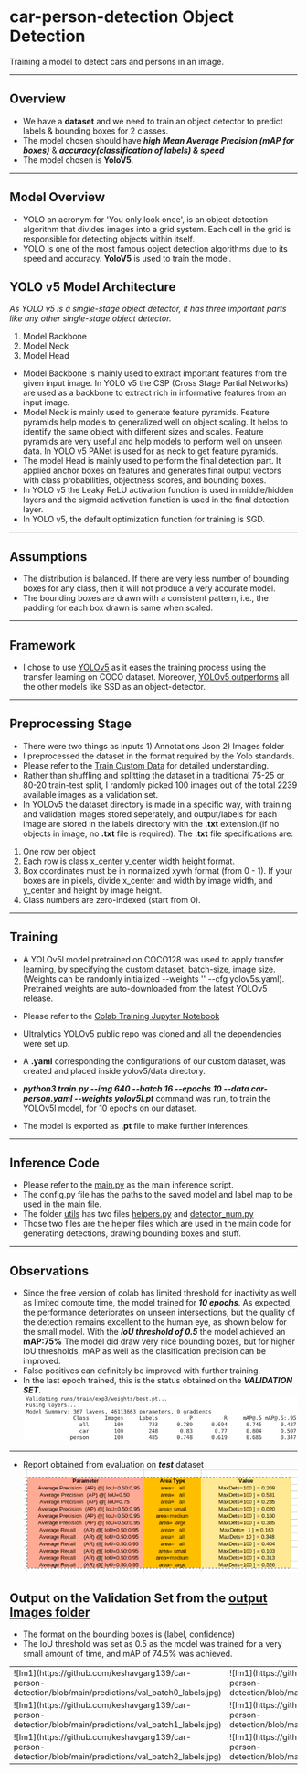 # car-person-detection Object Detection

Training a model to detect cars and persons in an image. 

--------------------------------------------------------------------------------------------

## Overview
* We have a **dataset** and we need to train an object detector to predict labels & bounding boxes for 2 classes.
* The model chosen should have ***high Mean Average Precision (mAP for boxes)*** & ***accuracy(classification of labels) & speed***
* The model chosen is **YoloV5**.

--------------------------------------------------------------------------------------------

## Model Overview
* YOLO an acronym for 'You only look once', is an object detection algorithm that divides images into a grid system. Each cell in the grid is responsible for detecting objects within itself.
* YOLO is one of the most famous object detection algorithms due to its speed and accuracy. **YoloV5** is used to train the model.

## YOLO v5 Model Architecture
*As YOLO v5 is a single-stage object detector, it has three important parts like any other single-stage object detector.*
1. Model Backbone
2. Model Neck
3. Model Head

* Model Backbone is mainly used to extract important features from the given input image. In YOLO v5 the CSP (Cross Stage Partial Networks) are used as a backbone to extract rich in informative features from an input image.
* Model Neck is mainly used to generate feature pyramids. Feature pyramids help models to generalized well on object scaling. It helps to identify the same object with different sizes and scales. Feature pyramids are very useful and help models to perform well on unseen data. In YOLO v5 PANet is used for as neck to get feature pyramids.
* The model Head is mainly used to perform the final detection part. It applied anchor boxes on features and generates final output vectors with class probabilities, objectness scores, and bounding boxes.
* In YOLO v5 the Leaky ReLU activation function is used in middle/hidden layers and the sigmoid activation function is used in the final detection layer.
* In YOLO v5, the default optimization function for training is SGD.

--------------------------------------------------------------------------------------------

## Assumptions
* The distribution is balanced. If there are very less number of bounding boxes for any class, then it will not produce a very accurate model.
* The bounding boxes are drawn with a consistent pattern, i.e., the padding for each box drawn is same when scaled.

--------------------------------------------------------------------------------------------

## Framework
* I chose to use [YOLOv5](https://github.com/ultralytics/yolov5) as it eases the training process using the transfer learning on COCO dataset. Moreover, [YOLOv5 outperforms](https://towardsdatascience.com/detecting-objects-in-urban-scenes-using-yolov5-568bd0a63c7) all the other models like SSD as an object-detector.	

--------------------------------------------------------------------------------------------


## Preprocessing Stage

* There were two things as inputs 1) Annotations Json 2) Images folder
* I preprocessed the dataset in the format required by the Yolo standards.
* Please refer to the [Train Custom Data](https://github.com/ultralytics/yolov5/wiki/Train-Custom-Data) for detailed understanding.
* Rather than shuffling and splitting the dataset in a traditional 75-25 or 80-20 train-test split, I randomly picked 100 images out of the total 2239 available images as a validation set.
* In YOLOv5 the dataset directory is made in a specific way, with training and validation images stored seperately, and output/labels for each image are stored in the labels directory with the **.txt** extension.(if no objects in image, no **.txt** file is required). The **.txt** file specifications are:
1. One row per object
2. Each row is class x_center y_center width height format.
3. Box coordinates must be in normalized xywh format (from 0 - 1). If your boxes are in pixels, divide x_center and width by image width, and y_center and height by image height.
4. Class numbers are zero-indexed (start from 0). 


--------------------------------------------------------------------------------------------

## Training
* A YOLOv5l model pretrained on COCO128 was used to apply transfer learning, by specifying the custom dataset, batch-size, image size. (Weights can be randomly initialized --weights '' --cfg yolov5s.yaml). Pretrained weights are auto-downloaded from the latest YOLOv5 release.

* Please refer to the [Colab Training Jupyter Notebook](https://github.com/ravi0531rp/Object-Detection-Hiring-Challenge/blob/master/Hiring_Challenge_EagleView_2.ipynb)
* Ultralytics YOLOv5 public repo was cloned and all the dependencies were set up.
* A **.yaml** corresponding the configurations of our custom dataset, was created and placed inside yolov5/data directory.
* ***python3 train.py --img 640 --batch 16 --epochs 10 --data car-person.yaml --weights yolov5l.pt*** command was run, to train the YOLOv5l model, for 10 epochs on our dataset.
* The model is exported as **.pt** file to make further inferences.

--------------------------------------------------------------------------------------------

## Inference Code
* Please refer to the [main.py](https://github.com/ravi0531rp/Object-Detection-Hiring-Challenge/blob/master/main.py) as the main inference script. 
* The config.py file has the paths to the saved model and label map to be used in the main file.
* The folder [utils](https://github.com/ravi0531rp/Object-Detection-Hiring-Challenge/tree/master/utils) has two files [helpers.py](https://github.com/ravi0531rp/Object-Detection-Hiring-Challenge/blob/master/utils/Helpers.py) and [detector_num.py](https://github.com/ravi0531rp/Object-Detection-Hiring-Challenge/blob/master/utils/detector_num.py)
* Those two files are the helper files which are used in the main code for generating
  detections, drawing bounding boxes and stuff.

--------------------------------------------------------------------------------------------

## Observations
* Since the free version of colab has limited threshold for inactivity as well as limited compute time, the model trained for ***10 epochs***. As expected, the performance deteriorates on unseen intersections, but the quality of the detection remains excellent to the human eye, as shown below for the small model. With the ***IoU threshold of 0.5*** the model achieved an **mAP:75%** The model did draw very nice bounding boxes, but for higher IoU thresholds, mAP as well as the clasification precision can be improved.
* False positives can definitely be improved with further training.
* In the last epoch trained, this is the status obtained on the ***VALIDATION SET***.<br />
![Im1](https://github.com/keshavgarg139/car-person-detection/blob/main/outputs/Validation%20Set%20Performance.jpeg)

--------------------------------------------------------------------------------------------

* Report obtained from evaluation on ***test*** dataset <br />
![Eval](https://github.com/ravi0531rp/Object-Detection-Hiring-Challenge/blob/master/outputImages/eval.png)

## Output on the Validation Set from the [output Images folder](https://github.com/keshavgarg139/car-person-detection/tree/main/predictions)
* The format on the bounding boxes is (label, confidence)
* The IoU threshold was set as 0.5 as the model was trained for a very small amount of time, and mAP of 74.5% was achieved.
<table border="0">
 <tr>
    <td>
![Im1](https://github.com/keshavgarg139/car-person-detection/blob/main/predictions/val_batch0_labels.jpg)</td>
    <td>![Im1](https://github.com/keshavgarg139/car-person-detection/blob/main/predictions/val_batch0_pred.jpg)</td>
 </tr>
 <tr>
    <td>![Im1](https://github.com/keshavgarg139/car-person-detection/blob/main/predictions/val_batch1_labels.jpg)</td>
    <td>![Im1](https://github.com/keshavgarg139/car-person-detection/blob/main/predictions/val_batch1_pred.jpg)</td>
 </tr>
 <tr>
    <td>![Im1](https://github.com/keshavgarg139/car-person-detection/blob/main/predictions/val_batch2_labels.jpg)</td>
    <td>![Im1](https://github.com/keshavgarg139/car-person-detection/blob/main/predictions/val_batch2_pred.jpg)</td>
 </tr>  
</table>
